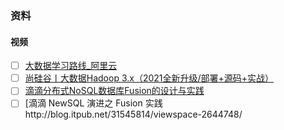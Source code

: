 



### 资料



#### 视频

- [ ] [大数据学习路线_阿里云](https://edu.aliyun.com/roadmap/bigdata?spm=5176.13345299.1392477.1.74acf153I7jrVZ)
- [ ] [尚硅谷丨大数据Hadoop 3.x（2021全新升级/部署+源码+实战）](https://www.bilibili.com/video/BV1Qp4y1n7EN?from=search&seid=18345480739150900944)
- [ ] [滴滴分布式NoSQL数据库Fusion的设计与实践](https://time.geekbang.org/dailylesson/detail/100022822)
- [ ] [滴滴 NewSQL 演进之 Fusion 实践http://blog.itpub.net/31545814/viewspace-2644748/